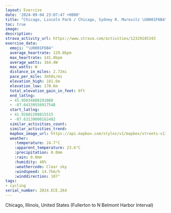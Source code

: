 ```yaml
---
layout: Exercise
date: '2024-09-04 23:07:47 +0000'
title: "Chicago, Lincoln Park / Chicago, Sydney R. Marovitz \U0001F6B4"
toc: true
image:
description:
strava_activity_url: https://www.strava.com/activities/12329185343
exercise_data:
  emoji: "\U0001F6B4"
  average_heartrate: 129.0bpm
  max_heartrate: 141.0bpm
  average_watts: 164.4W
  max_watts: W
  distance_in_miles: 2.72mi
  pace_per_mile: 3m58s/mi
  elevation_high: 181.6m
  elevation_low: 178.6m
  total_elevation_gain_in_feet: 0ft
  end_latlng:
  - 41.95034880191088
  - -87.64339556917548
  start_latlng:
  - 41.92602208815515
  - -87.63139000162482
  similar_activities_count:
  similar_activities_trend:
  mapbox_image_url: https://api.mapbox.com/styles/v1/mapbox/streets-v11/static/path-5+787af2-1.0(uf%7C~FnnzuOkBTyBHoBCaAGmAOa%40AUDQJ%7B%40%7C%40MH%5BFqBEoBWi%40%40gAPu%40ViAVoBv%40gAVi%40Tg%40XoBzAyAv%40_%40%5CQX%5Bz%40Wh%40aBdCcAfA%7D%40dBk%40j%40UXw%40hBY%60%40SNk%40TIFe%40l%40wArAwElDeAbAe%40Vw%40NgDfAaCtA_CdBaAd%40_%40LaAR%5DDyAD%5BJWTw%40fAo%40n%40e%40ZsDlBc%40J_%40%3F%5DMy%40k%40SCM%40WL%7D%40v%40o%40%60A),pin-s-s+e5b22e(-87.63128,41.92891),pin-s-f+89ae00(-87.64264000000004,41.949230000000014)/auto/800x800?access_token=pk.eyJ1Ijoiam9zaGJlY2ttYW4iLCJhIjoiY205eWR2aDd1MWZ6djJrbXc4a3M0bWZleiJ9.XiG9OWkNcZk2QzjJbxLB4A
  weather:
    :temperature: 24.7°C
    :apparent_temperature: 23.6°C
    :precipitation: 0.0mm
    :rain: 0.0mm
    :humidity: 48%
    :weathercode: Clear sky
    :windspeed: 14.7km/h
    :winddirection: 107°
tags:
- cycling
serial_number: 2024.ECE.264
---
```

Chicago, Illinois, United States (Fullerton to N Belmont Harbor Interval)
